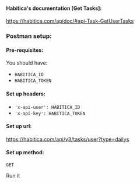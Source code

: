 #### Habitica's documentation [Get Tasks]:
https://habitica.com/apidoc/#api-Task-GetUserTasks

### Postman setup:

#### Pre-requisites:
You should have: 
- `HABITICA_ID`
- `HABITICA_TOKEN`

#### Set up headers:
- `'x-api-user': HABITICA_ID`
- `'x-api-key': HABITICA_TOKEN`

#### Set up url: 
https://habitica.com/api/v3/tasks/user?type=dailys

#### Set up method:
`GET`

Run it